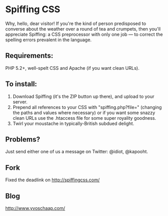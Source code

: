 # Spiffing CSS

Why, hello, dear visitor! If you're the kind of person predisposed to converse about the weather over a round of tea and crumpets, then you'll appreciate Spiffing: a CSS preprocessor with only one job — to correct the spelling errors prevalent in the language.

## Requirements:
PHP 5.2+, well-spelt CSS and Apache (if you want clean URLs).

## To install:
1. Download Spiffing (it's the ZIP button up there), and upload to your server.
2. Prepend all references to your CSS with "spiffing.php?file=" (changing the paths and values where necessary) or if you want some snazzy clean URLs use the .htaccess file for some super royality goodness.
3. Twirl your moustache in typically-British subdued delight.

## Problems?
Just send either one of us a message on Twitter: @idiot, @kapooht.

## Fork
Fixed the deadlink on http://spiffingcss.com/

## Blog
http://www.yvoschaap.com/
